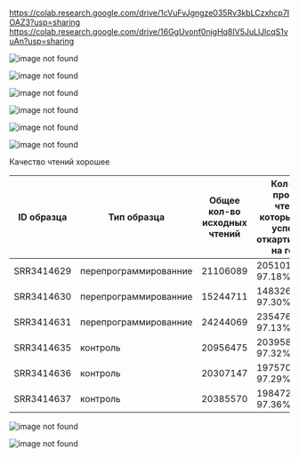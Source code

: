 https://colab.research.google.com/drive/1cVuFvJgngze035Rv3kbLCzxhcp7IOAZ3?usp=sharing  
https://colab.research.google.com/drive/16GgUvonf0njgHq8IV5JuLlJlcqS1vuAn?usp=sharing  

![image not found](https://raw.githubusercontent.com/princecorwinofamber/bioinf_ads_hw3/main/general_statistics.png)

![image not found](https://raw.githubusercontent.com/princecorwinofamber/bioinf_ads_hw3/main/numbers_of_reads.png)

![image not found](https://raw.githubusercontent.com/princecorwinofamber/bioinf_ads_hw3/main/percentages.png)

![image not found](https://raw.githubusercontent.com/princecorwinofamber/bioinf_ads_hw3/main/sequence_quality_histograms.png)

![image not found](https://raw.githubusercontent.com/princecorwinofamber/bioinf_ads_hw3/main/per_sequence_quality_scores.png)

![image not found](https://raw.githubusercontent.com/princecorwinofamber/bioinf_ads_hw3/main/per_sequence_gc_content.png)

Качество чтений хорошее


| ID образца | Тип образца | Общее кол-во исходных чтений | Кол-во и процент чтений, которые были успешно откартированы на геном | Кол-во и процент уникально откартированных чтений | Общее кол-во чтений, которые попали на гены |
| ------------- | ------------- | --- | --- | --- | --- |
| SRR3414629  | перепрограммированние  | 21106089 | 20510113, 97.18% | 18375888, 87.06% | 16049609 |
| SRR3414630  | перепрограммированние  | 15244711 | 14832680, 97.30% | 13186139, 86.50% | 11465324 |
| SRR3414631  | перепрограммированние  | 24244069 | 23547686, 97.13%  | 20928945, 86.33% | 18408851 |
| SRR3414635  | контроль  | 20956475 | 20395865, 97.32% | 18428317, 87.94% | 16275997 |
| SRR3414636  | контроль  | 20307147 | 19757059, 97.29% | 17825380, 87.78% | 15757580 |
| SRR3414637  | контроль  | 20385570 | 19847291, 97.36% | 17844858, 87.54% | 15736978 |


![image not found](https://raw.githubusercontent.com/princecorwinofamber/bioinf_ads_hw3/main/ma_plot.png)

![image not found](https://raw.githubusercontent.com/princecorwinofamber/bioinf_ads_hw3/main/heat_map.png)
